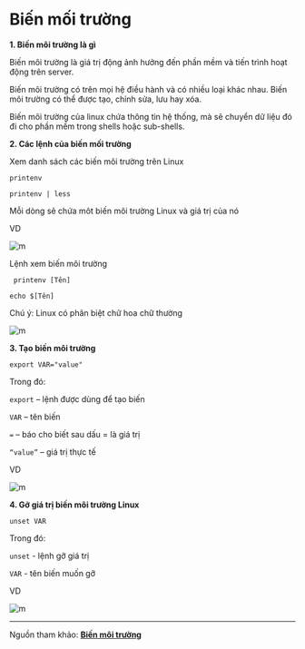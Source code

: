 # Biến mối trường

**1. Biến môi trường là gì** 

Biến môi trường là giá trị động ảnh hưởng đến phần mềm và tiến trình hoạt động trên server. 

Biến môi trường có trên mọi hệ điều hành và có nhiều loại khác nhau. Biến môi trường có thể được tạo, chỉnh sửa, lưu hay xóa.

Biến môi trường của linux chứa thông tin hệ thống, mà sẽ chuyển dữ liệu đó đi cho phần mềm trong shells hoặc sub-shells.


**2. Các lệnh của biến mối trường** 

Xem danh sách các biến môi trường trên Linux 

```printenv```

```printenv | less```


Mỗi dòng sẽ chứa môt biến môi trường Linux và giá trị của nó 

VD 

![m](https://github.com/Toeeeee/Thuc_tap_VCCorp/blob/main/Linux/Images/Screenshot%20from%202022-12-16%2010-32-33.png?raw=true)


Lệnh xem biến môi trường 

``` printenv [Tên]```

```echo $[Tên]```

Chú ý: Linux có phân biệt chữ hoa chữ thường

![m](https://raw.githubusercontent.com/Toeeeee/Thuc_tap_VCCorp/6d7c320af160c648fc842880ce218597ed62dba7/Linux/Images/Screenshot%20from%202022-12-16%2010-31-08.png)

**3. Tạo biến môi trường** 


```export VAR="value"```

Trong đó: 

```export``` – lệnh được dùng để tạo biến

```VAR``` – tên biến

```=``` – báo cho biết sau dấu = là giá trị

```“value”``` – giá trị thực tế

VD 

![m](https://github.com/Toeeeee/Thuc_tap_VCCorp/blob/main/Linux/Images/Screenshot%20from%202022-12-16%2010-49-09.png?raw=true)

**4. Gỡ giá trị biến môi trường Linux** 


```unset VAR```

Trong đó: 

```unset``` - lệnh gỡ giá trị

```VAR``` - tên biến muốn gỡ 

VD 

![m](https://github.com/Toeeeee/Thuc_tap_VCCorp/blob/main/Linux/Images/Screenshot%20from%202022-12-16%2010-52-07.png?raw=true)


---
Nguồn tham khảo: [**Biến môi trường**](https://www.hostinger.vn/huong-dan/linux-environment-variable#:~:text=Bi%E1%BA%BFn%20m%C3%B4i%20tr%C6%B0%E1%BB%9Dng%20%E2%80%93%20environment%20variable,trong%20shells%20ho%E1%BA%B7c%20sub%2Dshells.)
